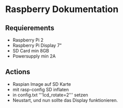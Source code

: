 # Raspberry Dokumentation


## Requierements
- Raspberry Pi 2
- Raspberry Pi Display 7"
- SD Card min 8GB
- Powersupply min 2A

## Actions
- Raspian Image auf SD Karte
- mit rasp-config SD inflaten
- in config.txt '''lcd_rotate=2''' setzen
- Neustart, und nun sollte das Display funktionieren.
